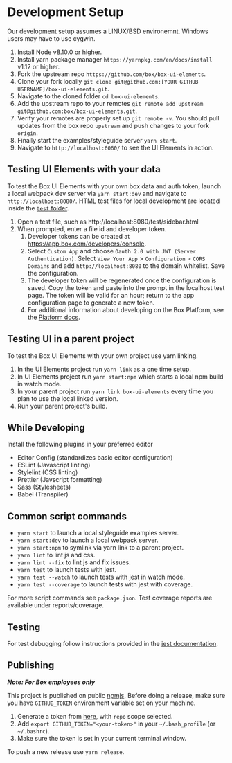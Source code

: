 # Development Setup

Our development setup assumes a LINUX/BSD environemnt. Windows users may have to use cygwin.

1. Install Node v8.10.0 or higher.
2. Install yarn package manager `https://yarnpkg.com/en/docs/install` v1.12 or higher.
3. Fork the upstream repo `https://github.com/box/box-ui-elements`.
4. Clone your fork locally `git clone git@github.com:[YOUR GITHUB USERNAME]/box-ui-elements.git`.
5. Navigate to the cloned folder `cd box-ui-elements`.
6. Add the upstream repo to your remotes `git remote add upstream git@github.com:box/box-ui-elements.git`.
7. Verify your remotes are properly set up `git remote -v`. You should pull updates from the box repo `upstream` and push changes to your fork `origin`.
8. Finally start the examples/styleguide server `yarn start`.
9. Navigate to `http://localhost:6060/` to see the UI Elements in action.

## Testing UI Elements with your data

To test the Box UI Elements with your own box data and auth token, launch a local webpack dev server via `yarn start:dev` and navigate to `http://localhost:8080/`. HTML test files for local development are located inside the [`test` folder](http://localhost:8080/test).

1. Open a test file, such as http://localhost:8080/test/sidebar.html
2. When prompted, enter a file id and developer token.
    1. Developer tokens can be created at https://app.box.com/developers/console.
    2. Select `Custom App` and choose `Oauth 2.0 with JWT (Server Authentication)`. Select `View Your App` > `Configuration` > `CORS Domains` and add `http://localhost:8080` to the domain whitelist. Save the configuration.
    3. The developer token will be regenerated once the configuration is saved. Copy the token and paste into the prompt in the localhost test page. The token will be valid for an hour; return to the app configuration page to generate a new token.
    4. For additional information about developing on the Box Platform, see the [Platform docs](https://developer.box.com/docs/box-ui-elements#section-using-the-box-ui-elements).

## Testing UI in a parent project

To test the Box UI Elements with your own project use yarn linking.

1. In the UI Elements project run `yarn link` as a one time setup.
2. In UI Elements project run `yarn start:npm` which starts a local npm build in watch mode.
3. In your parent project run `yarn link box-ui-elements` every time you plan to use the local linked version.
4. Run your parent project's build.

## While Developing

Install the following plugins in your preferred editor

-   Editor Config (standardizes basic editor configuration)
-   ESLint (Javascript linting)
-   Stylelint (CSS linting)
-   Prettier (Javscript formatting)
-   Sass (Stylesheets)
-   Babel (Transpiler)

## Common script commands

-   `yarn start` to launch a local styleguide examples server.
-   `yarn start:dev` to launch a local webpack server.
-   `yarn start:npm` to symlink via yarn link to a parent project.
-   `yarn lint` to lint js and css.
-   `yarn lint --fix` to lint js and fix issues.
-   `yarn test` to launch tests with jest.
-   `yarn test --watch` to launch tests with jest in watch mode.
-   `yarn test --coverage` to launch tests with jest with coverage.

For more script commands see `package.json`. Test coverage reports are available under reports/coverage.

## Testing

For test debugging follow instructions provided in the [jest documentation](https://facebook.github.io/jest/docs/en/troubleshooting.html).

## Publishing

**_Note: For Box employees only_**

This project is published on public [npmjs](https://www.npmjs.com/package/box-ui-elements). Before doing a release, make sure you have `GITHUB_TOKEN` environment variable set on your machine.

1. Generate a token from [here](https://github.com/settings/tokens/new), with `repo` scope selected.
2. Add `export GITHUB_TOKEN="<your-token>"` in your `~/.bash_profile` (or `~/.bashrc`).
3. Make sure the token is set in your current terminal window.

To push a new release use `yarn release`.
